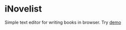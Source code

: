 # iNovelist
Simple text editor for writing books in browser. Try [demo](https://pwrmind.github.io/iNovelist/)
